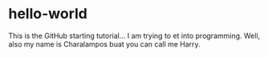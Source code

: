 # hello-world
This is the GitHub starting tutorial...
I am trying to et into programming. Well, also my name is Charalampos buat you can call me Harry.
